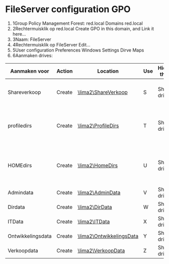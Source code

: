 # FileServer configuration GPO

1. 1Group Policy Management Forest: red.local Domains red.local
2. 2Rechtermuisklik op red.local Create GPO in this domain, and Link it here…
3. 3Naam: FileServer
4. 4Rechtermuisklik op FileServer Edit…
5. 5User configuration Preferences Windows Settings Dirve Maps
6. 6Aanmaken drives:

| Aanmaken voor | Action | Location | Use | Hide/Show this drive | Targeting |
| --- | --- | --- | --- | --- | --- |
| Shareverkoop | Create | [\\lima2\ShareVerkoop](smb://lima2/ShareVerkoop) | S | Show this drive | IT AdministratieOR VerkoopOR Ontwikkeling |
| profiledirs | Create | [\\lima2\ProfileDirs](smb://lima2/ProfileDirs) | T | Show this drive | VerkoopOR OntwikkelingOR IT AdministratieOR DirectieOR Administratie |
| HOMEdirs | Create | [\\lima2\HomeDirs](smb://lima2/HomeDirs) | U | Show this drive | VerkoopOR OntwikkelingOR IT AdministratieOR DirectieOR Administratie |
| Admindata | Create | [\\lima2\AdminData](smb://lima2/AdminData) | V | Show this drive | AdministratieOR IT Administratie |
| Dirdata | Create | [\\lima2\DirData](smb://lima2/DirData) | W | Show this drive | DirectieOR IT Administratie |
| ITData | Create | [\\lima2\ITData](smb://lima2/ITData) | X | Show this drive | IT Administratie |
| Ontwikkelingsdata | Create | [\\lima2\OntwikkelingsData](smb://lima2/OntwikkelingsData) | Y | Show this drive | OntwikkelingOR IT Administratie |
| Verkoopdata | Create | [\\lima2\VerkoopData](smb://lima2/VerkoopData) | Z | Show this drive | VerkoopOR IT Administratie |
